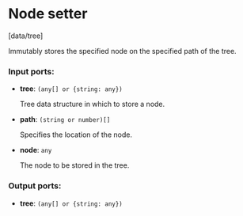 # Node setter

[data/tree]

Immutably stores the specified node on the specified path of the tree.

### Input ports:

* __tree__: `(any[] or {string: any})`

    Tree data structure in which to store a node.


* __path__: `(string or number)[]`

    Specifies the location of the node.


* __node__: `any`

    The node to be stored in the tree.

### Output ports:

* __tree__: `(any[] or {string: any})`

